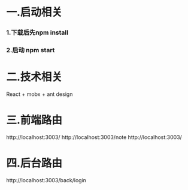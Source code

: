 # 一.启动相关
### 1.下载后先npm install
### 2.启动 npm start
# 二.技术相关
React + mobx + ant design 
# 三.前端路由
http://localhost:3003/
http://localhost:3003/note
http://localhost:3003/
# 四.后台路由
http://localhost:3003/back/login